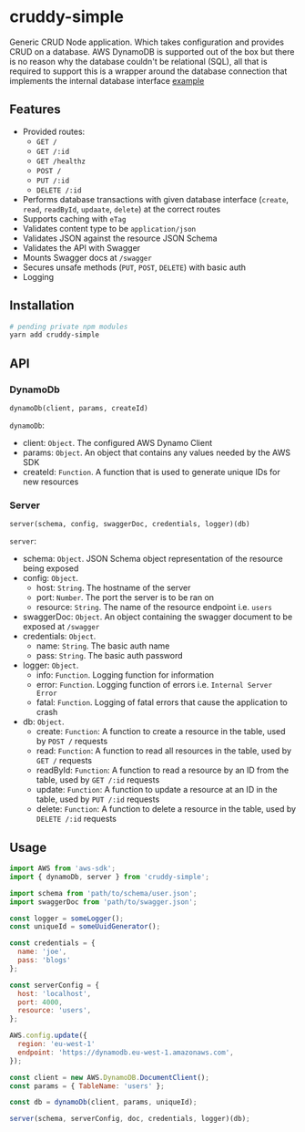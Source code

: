 # cruddy-simple

Generic CRUD Node application. Which takes configuration and provides CRUD on a database. AWS DynamoDB is supported out of the box but there is no reason why the database couldn't be relational (SQL), all that is required to support this is a wrapper around the database connection that implements the internal database interface [example](https://github.com/photobox/cruddy-simple/blob/master/src/persistence/inMemoryDb/index.js)

## Features

 - Provided routes:
   * `GET /`
   * `GET /:id`
   * `GET /healthz`
   * `POST /`
   * `PUT /:id`
   * `DELETE /:id`
 - Performs database transactions with given database interface (`create`, `read`, `readById`, `updaate`, `delete`) at the correct routes
 - Supports caching with `eTag`
 - Validates content type to be `application/json`
 - Validates JSON against the resource JSON Schema
 - Validates the API with Swagger
 - Mounts Swagger docs at `/swagger`
 - Secures unsafe methods (`PUT`, `POST`, `DELETE`) with basic auth
 - Logging

## Installation

```sh
# pending private npm modules
yarn add cruddy-simple
```

## API

### DynamoDb

`dynamoDb(client, params, createId)`

`dynamoDb`:
 - client: `Object`. The configured AWS Dynamo Client
 - params: `Object`. An object that contains any values needed by the AWS SDK
 - createId: `Function`. A function that is used to generate unique IDs for new resources

### Server

`server(schema, config, swaggerDoc, credentials, logger)(db)`

`server`:

 - schema: `Object`. JSON Schema object representation of the resource being exposed
 - config: `Object`.
   * host: `String`. The hostname of the server
   * port: `Number`. The port the server is to be ran on
   * resource: `String`. The name of the resource endpoint i.e. `users`
 - swaggerDoc: `Object`. An object containing the swagger document to be exposed at `/swagger`
 - credentials: `Object`.
   * name: `String`. The basic auth name
   * pass: `String`. The basic auth password
 - logger: `Object`.
   * info: `Function`. Logging function for information
   * error: `Function`. Logging function of errors i.e. `Internal Server Error`
   * fatal: `Function`. Logging of fatal errors that cause the application to crash
 - db: `Object`.
   * create: `Function`: A function to create a resource in the table, used by `POST /` requests
   * read: `Function`: A function to read all resources in the table, used by `GET /` requests
   * readById: `Function`: A function to read a resource by an ID from the table, used by `GET /:id` requests
   * update: `Function`: A function to update a resource at an ID in the table, used by `PUT /:id` requests
   * delete: `Function`: A function to delete a resource in the table, used by `DELETE /:id` requests

## Usage

```js
import AWS from 'aws-sdk';
import { dynamoDb, server } from 'cruddy-simple';

import schema from 'path/to/schema/user.json';
import swaggerDoc from 'path/to/swagger.json';

const logger = someLogger();
const uniqueId = someUuidGenerator();

const credentials = {
  name: 'joe',
  pass: 'blogs'
};

const serverConfig = {
  host: 'localhost',
  port: 4000,
  resource: 'users',
};

AWS.config.update({
  region: 'eu-west-1'
  endpoint: 'https://dynamodb.eu-west-1.amazonaws.com',
});

const client = new AWS.DynamoDB.DocumentClient();
const params = { TableName: 'users' };

const db = dynamoDb(client, params, uniqueId);

server(schema, serverConfig, doc, credentials, logger)(db);
```
